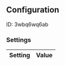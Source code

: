 # <nil>
## Configuration
ID:  3wbq6wq6ab



### Settings
| Setting | Value  |
| :------------------------ | ---------------------------------------- |
 



